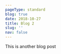 ```yaml
---
pageType: standard
blog: true
date: 2018-10-27
title: Blog 2
slug: ''
nav: false
---
```

This is another blog post
